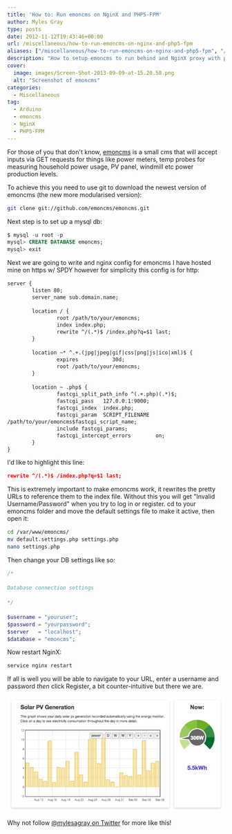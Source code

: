 ```yaml
---
title: 'How to: Run emoncms on NginX and PHP5-FPM'
author: Myles Gray
type: posts
date: 2012-11-12T19:43:46+00:00
url: /miscellaneous/how-to-run-emoncms-on-nginx-and-php5-fpm
aliases: ["/miscellaneous/how-to-run-emoncms-on-nginx-and-php5-fpm", "/miscellaneous/how-to-run-emoncms-on-nginx-and-php5-fpm/amp", "/ardunio-hacking/how-to-run-emoncms-on-nginx-and-php5-fpm", "/ardunio-hacking/how-to-run-emoncms-on-nginx-and-php5-fpm/amp"]
description: "How to setup emoncms to run behind and NginX proxy with php5-fpm"
cover:
  image: images/Screen-Shot-2013-09-09-at-15.20.58.png
  alt: "Screenshot of emoncms"
categories:
  - Miscellaneous
tag:
  - Arduino
  - emoncms
  - NginX
  - PHP5-FPM
---
```


For those of you that don't know, [emoncms][1] is a small cms that will accept inputs via GET requests for things like power meters, temp probes for measuring household power usage, PV panel, windmill etc power production levels.

To achieve this you need to use git to download the newest version of emoncms (the new more modularised version):

```bash
git clone git://github.com/emoncms/emoncms.git
```

Next step is to set up a mysql db:

```sql
$ mysql -u root -p
mysql> CREATE DATABASE emoncms;
mysql> exit
```

Next we are going to write and nginx config for emoncms I have hosted mine on https w/ SPDY however for simplicity this config is for http:

```nginx
server {
        listen 80;
        server_name sub.domain.name;

        location / {
                root /path/to/your/emoncms;
                index index.php;
                rewrite ^/(.*)$ /index.php?q=$1 last;
        }

        location ~* ^.+.(jpg|jpeg|gif|css|png|js|ico|xml)$ {
                expires           30d;
                root /path/to/your/emoncms;
        }

        location ~ .php$ {
                fastcgi_split_path_info ^(.+.php)(.*)$;
                fastcgi_pass   127.0.0.1:9000;
                fastcgi_index  index.php;
                fastcgi_param  SCRIPT_FILENAME  /path/to/your/emoncms$fastcgi_script_name;
                include fastcgi_params;
                fastcgi_intercept_errors        on;
        }
}
```

I'd like to highlight this line:

```json
rewrite ^/(.*)$ /index.php?q=$1 last;
```

This is extremely important to make emoncms work, it rewrites the pretty URLs to reference them to the index file. Without this you will get "Invalid Username/Password" when you try to log in or register. cd to your emoncms folder and move the default settings file to make it active, then open it:

```bash
cd /var/www/emoncms/
mv default.settings.php settings.php
nano settings.php
```

Then change your DB settings like so:

```php
/*

Database connection settings

*/

$username = "youruser";
$password = "yourpassword";
$server   = "localhost";
$database = "emoncms";
```

Now restart NginX:

```bash
service nginx restart
```

If all is well you will be able to navigate to your URL, enter a username and password _then_ click Register, a bit counter-intuitive but there we are.

![Emoncms Graph][2]

Why not follow [@mylesagray on Twitter][3] for more like this!

 [1]: https://emoncms.org
 [2]: images/Screen-Shot-2013-09-09-at-15.20.58.png
 [3]: https://twitter.com/mylesagray